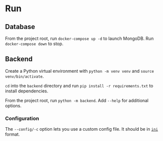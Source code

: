 # Run

## Database

From the project root, run `docker-compose up -d` to launch MongoDB. Run `docker-compose down` to stop.

## Backend

Create a Python virtual environment with `python -m venv venv` and `source venv/bin/activate`.

`cd` into the `backend` directory and run `pip install -r requirements.txt` to install dependencies.

From the project root, run `python -m backend`. Add `--help` for additional options.

### Configuration

The `--config/-c` option lets you use a custom config file. It should be in [`ini`](https://docs.python.org/3/library/configparser.html#supported-ini-file-structure) format.
